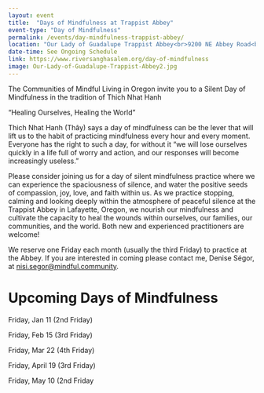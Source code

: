 ```yaml
---
layout: event
title:  "Days of Mindfulness at Trappist Abbey"
event-type: "Day of Mindfulness"
permalink: /events/day-mindfulness-trappist-abbey/
location: "Our Lady of Guadalupe Trappist Abbey<br>9200 NE Abbey Road<br>Carlton , OR"
date-time: See Ongoing Schedule
link: https://www.riversanghasalem.org/day-of-mindfulness
image: Our-Lady-of-Guadalupe-Trappist-Abbey2.jpg
---
```


The Communities of Mindful Living in Oregon invite you to a Silent Day of Mindfulness in the tradition of Thich Nhat Hanh

“Healing Ourselves, Healing the World”

Thich Nhat Hanh (Thây) says a day of mindfulness can be the lever that will lift us to the habit of practicing mindfulness every hour and every moment. Everyone has the right to such a day, for without it “we will lose ourselves quickly in a life full of worry and action, and our responses will become increasingly useless.”

Please consider joining us for a day of silent mindfulness practice where we can experience the spaciousness of silence, and water the positive seeds of compassion, joy, love, and faith within us. As we practice stopping, calming and looking deeply within the atmosphere of peaceful silence at the Trappist Abbey in Lafayette, Oregon, we nourish our mindfulness and cultivate the capacity to heal the wounds within ourselves, our families, our communities, and the world. Both new and experienced practitioners are welcome!

We reserve one Friday each month (usually the third Friday) to practice at the Abbey.  If you are interested in coming please contact me, Denise Ségor, at <nisi.segor@mindful.community>.

# Upcoming Days of Mindfulness

Friday, Jan 11                     (2nd Friday)

Friday, Feb 15                     (3rd Friday)

Friday, Mar 22                     (4th Friday)

Friday, April 19                   (3rd Friday)

Friday, May 10                    (2nd Friday
